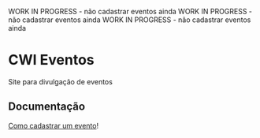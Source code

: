 WORK IN PROGRESS - não cadastrar eventos ainda
WORK IN PROGRESS - não cadastrar eventos ainda
WORK IN PROGRESS - não cadastrar eventos ainda

# CWI Eventos

Site para divulgação de eventos

## Documentação

[Como cadastrar um evento](/docs/events.md)!


